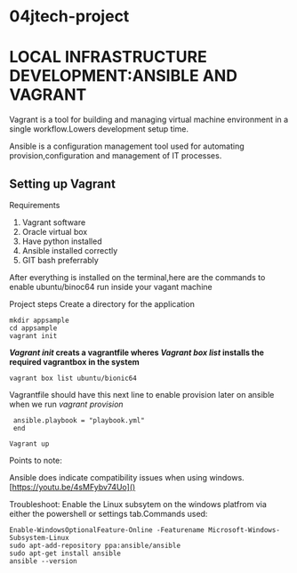 # 04jtech-project

# LOCAL INFRASTRUCTURE DEVELOPMENT:ANSIBLE AND VAGRANT 

Vagrant is a tool for building and managing virtual machine environment in a single workflow.Lowers development setup time.

Ansible is a configuration management tool used for automating provision,configuration and management of IT processes.

## Setting up Vagrant
Requirements
1. Vagrant software
2. Oracle virtual box
3. Have python installed 
4. Ansible installed correctly
5. GIT bash preferrably



After everything is installed on the terminal,here are the commands to enable ubuntu/binoc64 run inside your vagant machine

Project steps
Create a directory for the application
```
mkdir appsample
cd appsample
vagrant init
```
**_Vagrant init_ creats a vagrantfile wheres _Vagrant box list_ installs the required vagrantbox in the system**

```
vagrant box list ubuntu/bionic64 
```
Vagrantfile should have this next line to enable provision later on ansible when we run _vagrant provision_
```config.vm.provision "ansible" do |ansible|
 ansible.playbook = "playbook.yml"
 end
 ```
 ```Vagrant up```
 


Points to note:

Ansible does indicate compatibility issues when using windows.[https://youtu.be/4sMFybv74Uo]()

Troubleshoot:
Enable the Linux subsytem on the windows platfrom via either the powershell or settings tab.Commands used:
```
Enable-WindowsOptionalFeature-Online -Featurename Microsoft-Windows-Subsystem-Linux 
sudo apt-add-repository ppa:ansible/ansible
sudo apt-get install ansible
ansible --version
```

